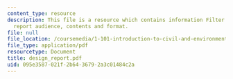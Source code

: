 ```yaml
---
content_type: resource
description: This file is a resource which contains information Filter design task
  report audience, contents and format.
file: null
file_location: /coursemedia/1-101-introduction-to-civil-and-environmental-engineering-design-i-fall-2006/095e3587021f2b6436792a3c01484c2a_design_report.pdf
file_type: application/pdf
resourcetype: Document
title: design_report.pdf
uid: 095e3587-021f-2b64-3679-2a3c01484c2a
---
```

